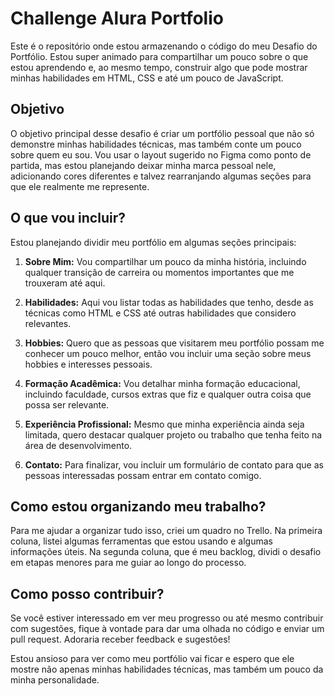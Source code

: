 # Challenge Alura Portfolio

Este é o repositório onde estou armazenando o código do meu Desafio do Portfólio. Estou super animado para compartilhar um pouco sobre o que estou aprendendo e, ao mesmo tempo, construir algo que pode mostrar minhas habilidades em HTML, CSS e até um pouco de JavaScript.

## Objetivo

O objetivo principal desse desafio é criar um portfólio pessoal que não só demonstre minhas habilidades técnicas, mas também conte um pouco sobre quem eu sou. Vou usar o layout sugerido no Figma como ponto de partida, mas estou planejando deixar minha marca pessoal nele, adicionando cores diferentes e talvez rearranjando algumas seções para que ele realmente me represente.

## O que vou incluir?

Estou planejando dividir meu portfólio em algumas seções principais:

1. **Sobre Mim:** Vou compartilhar um pouco da minha história, incluindo qualquer transição de carreira ou momentos importantes que me trouxeram até aqui.

2. **Habilidades:** Aqui vou listar todas as habilidades que tenho, desde as técnicas como HTML e CSS até outras habilidades que considero relevantes.

3. **Hobbies:** Quero que as pessoas que visitarem meu portfólio possam me conhecer um pouco melhor, então vou incluir uma seção sobre meus hobbies e interesses pessoais.

4. **Formação Acadêmica:** Vou detalhar minha formação educacional, incluindo faculdade, cursos extras que fiz e qualquer outra coisa que possa ser relevante.

5. **Experiência Profissional:** Mesmo que minha experiência ainda seja limitada, quero destacar qualquer projeto ou trabalho que tenha feito na área de desenvolvimento.

6. **Contato:** Para finalizar, vou incluir um formulário de contato para que as pessoas interessadas possam entrar em contato comigo.

## Como estou organizando meu trabalho?

Para me ajudar a organizar tudo isso, criei um quadro no Trello. Na primeira coluna, listei algumas ferramentas que estou usando e algumas informações úteis. Na segunda coluna, que é meu backlog, dividi o desafio em etapas menores para me guiar ao longo do processo.

## Como posso contribuir?

Se você estiver interessado em ver meu progresso ou até mesmo contribuir com sugestões, fique à vontade para dar uma olhada no código e enviar um pull request. Adoraria receber feedback e sugestões!

Estou ansioso para ver como meu portfólio vai ficar e espero que ele mostre não apenas minhas habilidades técnicas, mas também um pouco da minha personalidade.

